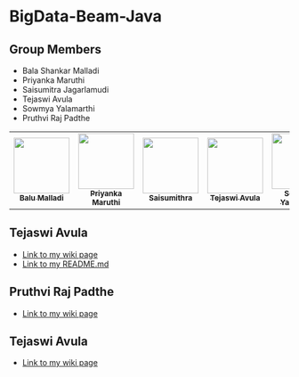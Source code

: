 # BigData-Beam-Java

## Group Members
 - Bala Shankar Malladi
 - Priyanka Maruthi
 - Saisumitra Jagarlamudi
 - Tejaswi Avula
 - Sowmya Yalamarthi
 - Pruthvi Raj Padthe
 
 <table>
<td align="center"><a href="https://github.com/balumalladi"><img src="https://avatars.githubusercontent.com/u/77815724?v=4" width="100px;" alt=""/><br /><sub><b>Balu Malladi </b></sub></a><br /></td>

<td align="center"><a href="https://github.com/Maruthi158"><img src="https://avatars.githubusercontent.com/u/77593316?v=4" width="100px;" alt=""/><br /><sub><b>Priyanka Maruthi</b></sub></a><br /></td>

<td align="center"><a href="https://github.com/Saisumithra"><img src="https://avatars.githubusercontent.com/u/77755086?v=4" width="100px;" alt=""/><br /><sub><b>Saisumithra</b></sub></a><br /></td>
  
  <td align="center"><a href="https://github.com/tejaavula076"><img src="https://avatars.githubusercontent.com/u/77764342?s=400&u=8a343c6ca0d0980591e773811b03fb829243849e&v=4" width="100px;" alt=""/><br /><sub><b>Tejaswi Avula
</b></sub></a><br /></td>

<td align="center"><a href="https://github.com/sowmya-yalamarthi"><img src="https://avatars.githubusercontent.com/u/77811333?v=4" width="100px alt=""/><br /><sub><b>Sowmya Yalamarthi</b></sub></a><br /></td> 
 
 <td align="center"><a href="https://github.com/pruthvi5555"><img src="https://avatars.githubusercontent.com/u/77819499?v=4" width="100px alt=""/><br /><sub><b>Pruthvi Raj Padthe</b></sub></a><br /></td> 

 
  
  
</table>
  
  
## Tejaswi Avula &nbsp;
- [Link to my wiki page](https://github.com/sowmya-yalamarthi/BigData-Beam-Java/wiki/Tejaswi-Avula)
- [Link to my README.md](https://github.com/sowmya-yalamarthi/BigData-Beam-Java/blob/main/Tejaswi/README.md)
## Pruthvi Raj Padthe
- [Link to my wiki page](https://github.com/sowmya-yalamarthi/BigData-Beam-Java/wiki/Pruthvi-Raj-Padthe)


## Tejaswi Avula &nbsp;
- [Link to my wiki page](https://github.com/sowmya-yalamarthi/BigData-Beam-Java/wiki/Priyanka-Maruthi)
